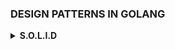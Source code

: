 ### DESIGN PATTERNS IN GOLANG

<details>
  <summary><strong>S.O.L.I.D</strong></summary>

**S** - **Single Responsability Principle**
- De acordo com esse principio, cada classe, funcão ou componete deve ter apenas uma responsabilidade.

- Ganhos: 
  - Reaproveitamento de código;
  - Facilita a refatoração;
  - Aplicar teste automatizados com mais facilidade;
  - Gerar menos bugs;

**O** - **Open-Closed Principle**
- Aberto para extensão, fechado para modificações; 
  - Não é correto adicionar um novo `if` dentro da clase para adicionar um novo comportamento.

</details>
